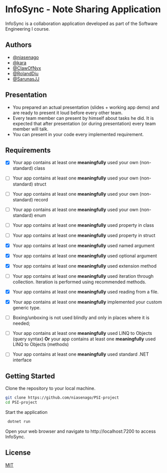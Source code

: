 # InfoSync - Note Sharing Application
InfoSync is a collaboration application developed as part of the Software Engineering I course.

## Authors

- [@niasenago](https://www.github.com/niasenago)
- [@kara](https://github.com/ErnestasKaralius)
- [@ClawOfNyx](https://github.com/ClawOfNyx)
- [@RolandDiu](https://github.com/RolandDiu)
- [@SarunasJJ](https://github.com/SarunasJJ)


## Presentation

- You prepared an actual presentation (slides + working app demo) and are ready to present it loud before every other team.
- Every team member can present by himself about tasks he did. It is expected that after presentation (or during presentation) every team member will talk.
- You can present in your code every implemented requirement.

## Requirements
- [x] Your app contains at least one **meaningfully** used your own (non-standard) class
- [ ] Your app contains at least one **meaningfully** used your own (non-standard) struct
- [ ] Your app contains at least one **meaningfully** used your own (non-standard) record
- [ ] Your app contains at least one **meaningfully** used your own (non-standard) enum

- [ ] Your app contains at least one **meaningfully** used property in class
- [ ] Your app contains at least one **meaningfully** used property in struct

- [x] Your app contains at least one **meaningfully** used named argument
- [x] Your app contains at least one **meaningfully** used optional argument

- [x] Your app contains at least one **meaningfully** used extension method

- [ ] Your app contains at least one **meaningfully** used iteration through collection.
 Iteration is performed using recommended methods.

- [x] Your app contains at least one **meaningfully** used reading from a file.

- [x] Your app contains at least one **meaningfully** implemented your custom generic type.


- [ ] Boxing/unboxing is not used blindly and only in places where it is needed;

- [ ] Your app contains at least one **meaningfully** used LINQ to Objects (query syntax)
 **Or** your app contains at least one **meaningfully** used LINQ to Objects (methods)

- [ ] Your app contains at least one **meaningfully** used standard .NET interface



## Getting Started 
Clone the repository to your local machine.
```bash
git clone https://github.com/niasenago/PSI-project
cd PSI-project
```
Start the application
```bash
 dotnet run
 ```

 Open your web browser and navigate to http://localhost:7200 to access InfoSync.

 ## License

[MIT](https://choosealicense.com/licenses/mit/)
